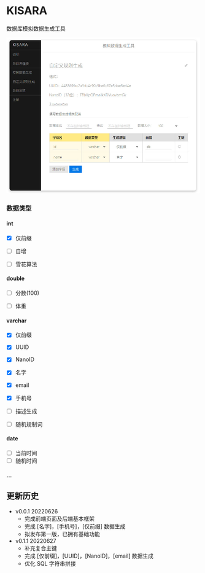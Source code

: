 # KISARA

数据库模拟数据生成工具



![view-1](README.assets/view-1.jpg)



### 数据类型

#### int

- [x] 仅前缀 
- [ ] 自增
- [ ] 雪花算法



#### double

- [ ] 分数(100)

- [ ] 体重

  

#### varchar

- [x] 仅前缀
- [x] UUID
- [x] NanoID
- [x] 名字
- [x] email
- [x] 手机号
- [ ] 描述生成
- [ ] 随机规制词



#### date

- [ ] 当前时间
- [ ] 随机时间

#### ...



## 更新历史

- v0.0.1 20220626
  - 完成前端页面及后端基本框架
  - 完成 [名字]，[手机号]，[仅前缀] 数据生成
  - 拟发布第一版，已拥有基础功能
- v0.1.1 20220627
  - 补充复合主键
  - 完成 [仅前缀]，[UUID]，[NanoID]，[email] 数据生成
  - 优化 SQL 字符串拼接